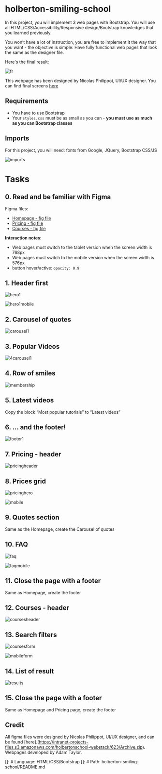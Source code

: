 # holberton-smiling-school

In this project, you will implement 3 web pages with Bootstrap. You will use all HTML/CSS/Accessibility/Responsive design/Bootstrap knowledges that you learned previously.  
  
You won’t have a lot of instruction, you are free to implement it the way that you want - the objective is simple: Have fully functional web pages that look the same as the designer file.  
  
Here's the final result:  

![fr](https://github.com/tayloradam1999/holberton-smiling-school/blob/main/readme_assets/fr.jpg)  

This webpage has been designed by Nicolas Philippot, UI/UX designer. You can find final screens [here](https://intranet-projects-files.s3.amazonaws.com/holbertonschool-webstack/623/Archive.zip)  

## Requirements  
- You have to use Bootstrap  
- Your ```styles.css``` must be as small as you can - **you must use as much as you can Bootstrap classes**  
  
## Imports  
For this project, you will need: fonts from Google, JQuery, Bootstrap CSS/JS  

![imports](https://i.imgur.com/6AnKroo.png)  
  
# Tasks  
  
## 0. Read and be familiar with Figma  
  
Figma files:  
- [Homepage - fig file](https://intranet.hbtn.io/rltoken/YCJj1VAzNsyYOviFOhZL8w)
- [Pricing - fig file](https://intranet.hbtn.io/rltoken/84UvENgoinaVQgzaJiDEjA)
- [Courses - fig file](https://intranet.hbtn.io/rltoken/dV-Vq6Z5hp5PM1GCs1iMoQ)  
  
**Interaction notes:**  
- Web pages must switch to the tablet version when the screen width is 768px
- Web pages must switch to the mobile version when the screen width is 576px
- button hover/active: ```opacity: 0.9```
  
## 1. Header first  
  
![hero1](https://github.com/tayloradam1999/holberton-smiling-school/blob/main/readme_assets/hero1.png)  
  
![hero1mobile](https://github.com/tayloradam1999/holberton-smiling-school/blob/main/readme_assets/homepageheromobile.gif)  
  
## 2. Carousel of quotes  

![carousel1](https://github.com/tayloradam1999/holberton-smiling-school/blob/main/readme_assets/carousel1.gif)  
  
## 3. Popular Videos

![4carousel1](https://github.com/tayloradam1999/holberton-smiling-school/blob/main/readme_assets/4carousel1.png)  
  
## 4. Row of smiles  
  
![membership](https://github.com/tayloradam1999/holberton-smiling-school/blob/main/readme_assets/membership.png)  
  
## 5. Latest videos  
  
Copy the block “Most popular tutorials” to “Latest videos”  
  
## 6. ... and the footer!  
  
![footer1](https://github.com/tayloradam1999/holberton-smiling-school/blob/main/readme_assets/footer1.png)  
  
## 7. Pricing - header  
  
![pricingheader](https://github.com/tayloradam1999/holberton-smiling-school/blob/main/readme_assets/pricingheader.png)  
  
## 8. Prices grid  
  
![pricinghero](https://github.com/tayloradam1999/holberton-smiling-school/blob/main/readme_assets/pricinghero.png)  
  
![mobile](https://github.com/tayloradam1999/holberton-smiling-school/blob/main/readme_assets/pricingheromobile.png)  
  
## 9. Quotes section  
  
Same as the Homepage, create the Carousel of quotes  
  
## 10. FAQ  
  
![faq](https://github.com/tayloradam1999/holberton-smiling-school/blob/main/readme_assets/faq.png)  
  
![faqmobile](https://github.com/tayloradam1999/holberton-smiling-school/blob/main/readme_assets/faqmobile.png)  
  
## 11. Close the page with a footer  
  
Same as Homepage, create the footer
  
## 12. Courses - header
  
![coursesheader](https://github.com/tayloradam1999/holberton-smiling-school/blob/main/readme_assets/coursesheader.png)  
  
## 13. Search filters  
  
![coursesform](https://github.com/tayloradam1999/holberton-smiling-school/blob/main/readme_assets/coursesform.gif)  
  
![mobileform](https://github.com/tayloradam1999/holberton-smiling-school/blob/main/readme_assets/coursesformmobile.gif)  
  
## 14. List of result  
  
![results](https://github.com/tayloradam1999/holberton-smiling-school/blob/main/readme_assets/result.gif)  
  
## 15. Close the page with a footer  
  
Same as Homepage and Pricing page, create the footer  

## Credit
All figma files were designed by Nicolas Philippot, UI/UX designer, and can be found [here].(https://intranet-projects-files.s3.amazonaws.com/holbertonschool-webstack/623/Archive.zip). Webpages developed by Adam Taylor.

[]: # Language: HTML/CSS/Bootstrap
[]: # Path: holberton-smiling-school/README.md